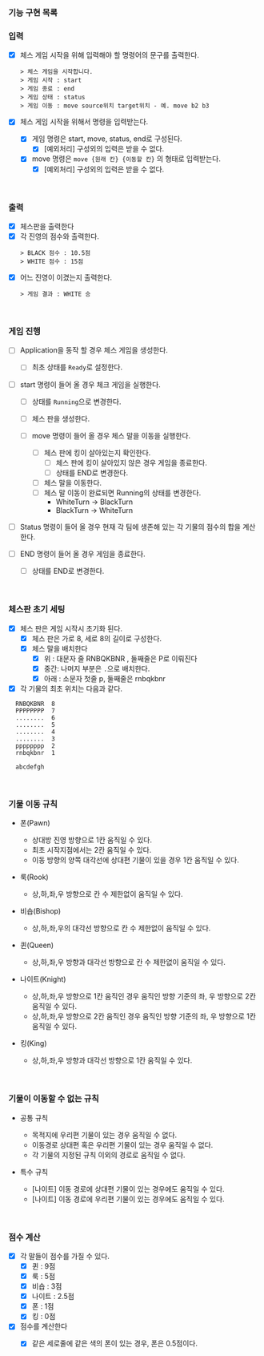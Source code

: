 ### 기능 구현 목록

### 입력

- [x] 체스 게임 시작을 위해 입력해야 할 명령어의 문구를 출력한다.
    ```text
  > 체스 게임을 시작합니다.
  > 게임 시작 : start
  > 게임 종료 : end
  > 게임 상태 : status
  > 게임 이동 : move source위치 target위치 - 예. move b2 b3
    ```

- [x] 체스 게임 시작을 위해서 명령을 입력받는다.
  - [x] 게임 명령은 start, move, status, end로 구성된다.
    - [x] [예외처리] 구성외의 입력은 받을 수 없다.
  - [x] move 명령은 `move {원래 칸} {이동할 칸}` 의 형태로 입력받는다.
    - [x] [예외처리] 구성외의 입력은 받을 수 없다.

<br>

### 출력

- [x] 체스판을 출력한다
- [x] 각 진영의 점수와 출력한다.
  ```text
  > BLACK 점수 : 10.5점
  > WHITE 점수 : 15점
  ```
- [x] 어느 진영이 이겼는지 출력한다.
   ```text
  > 게임 결과 : WHITE 승
   ```

<br>

### 게임 진행

- [ ] Application을 동작 할 경우 체스 게임을 생성한다.
  - [ ] 최초 상태를 `Ready`로 설정한다.

- [ ] start 명령이 들어 올 경우 체크 게임을 실행한다.
  - [ ] 상태를 `Running`으로 변경한다.
  - [ ] 체스 판을 생성한다.

  - [ ] move 명령이 들어 올 경우 체스 말을 이동을 실행한다.
    - [ ] 체스 판에 킹이 살아있는지 확인한다.
      - [ ] 체스 판에 킹이 살아있지 않은 경우 게임을 종료한다.
      - [ ] 상태를 END로 변경한다.
    - [ ] 체스 말을 이동한다.
    - [ ] 체스 말 이동이 완료되면 Running의 상태를 변경한다.
      - WhiteTurn -> BlackTurn
      - BlackTurn -> WhiteTurn

- [ ] Status 명령이 들어 올 경우 현재 각 팀에 생존해 있는 각 기물의 점수의 합을 계산한다.

- [ ] END 명령이 들어 올 경우 게임을 종료한다.
  - [ ] 상태를 END로 변경한다.
  
<br>

### 체스판 초기 세팅

- [x] 체스 판은 게임 시작시 초기화 된다.
  - [x] 체스 판은 가로 8, 세로 8의 길이로 구성한다.
  - [x] 체스 말을 배치한다
    - [x] 위 : 대문자 줄 RNBQKBNR , 둘째줄은 P로 이뤄진다
    - [x] 중간: 나머지 부분은 `.`으로 배치한다.
    - [x] 아래 : 소문자 첫줄 p, 둘째줄은 rnbqkbnr

- [x] 각 기물의 최초 위치는 다음과 같다.
```text
  RNBQKBNR  8
  PPPPPPPP  7
  ........  6
  ........  5
  ........  4
  ........  3
  pppppppp  2
  rnbqkbnr  1

  abcdefgh
```

<br>

### 기물 이동 규칙

- 폰(Pawn)
  - 상대방 진영 방향으로 1칸 움직일 수 있다.
  - 최초 시작지점에서는 2칸 움직일 수 있다.
  - 이동 방향의 양쪽 대각선에 상대편 기물이 있을 경우 1칸 움직일 수 있다.

- 룩(Rook)
  - 상,하,좌,우 방향으로 칸 수 제한없이 움직일 수 있다.

- 비숍(Bishop)
  - 상,하,좌,우의 대각선 방향으로 칸 수 제한없이 움직일 수 있다.

- 퀸(Queen)
  - 상,하,좌,우 방향과 대각선 방향으로 칸 수 제한없이 움직일 수 있다.

- 나이트(Knight)
  - 상,하,좌,우 방향으로 1칸 움직인 경우 움직인 방향 기준의 좌, 우 방향으로 2칸 움직일 수 있다.
  - 상,하,좌,우 방향으로 2칸 움직인 경우 움직인 방향 기준의 좌, 우 방향으로 1칸 움직일 수 있다.

- 킹(King)
  - 상,하,좌,우 방향과 대각선 방향으로 1칸 움직일 수 있다.

<br>

### 기물이 이동할 수 없는 규칙

- 공통 규칙
  - 목적지에 우리편 기물이 있는 경우 움직일 수 없다.
  - 이동경로 상대편 혹은 우리편 기물이 있는 경우 움직일 수 없다.
  - 각 기물의 지정된 규칙 이외의 경로로 움직일 수 없다.

- 특수 규칙
  - [나이트] 이동 경로에 상대편 기물이 있는 경우에도 움직일 수 있다.
  - [나이트] 이동 경로에 우리편 기물이 있는 경우에도 움직일 수 있다.

<br>

### 점수 계산

- [x] 각 말들이 점수를 가질 수 있다.
  - [x] 퀸 : 9점
  - [x] 룩 : 5점
  - [x] 비숍 : 3점
  - [x] 나이트 : 2.5점
  - [x] 폰 : 1점
  - [x] 킹 : 0점
- [x] 점수를 계산한다
  - [x] 같은 세로줄에 같은 색의 폰이 있는 경우, 폰은 0.5점이다.

